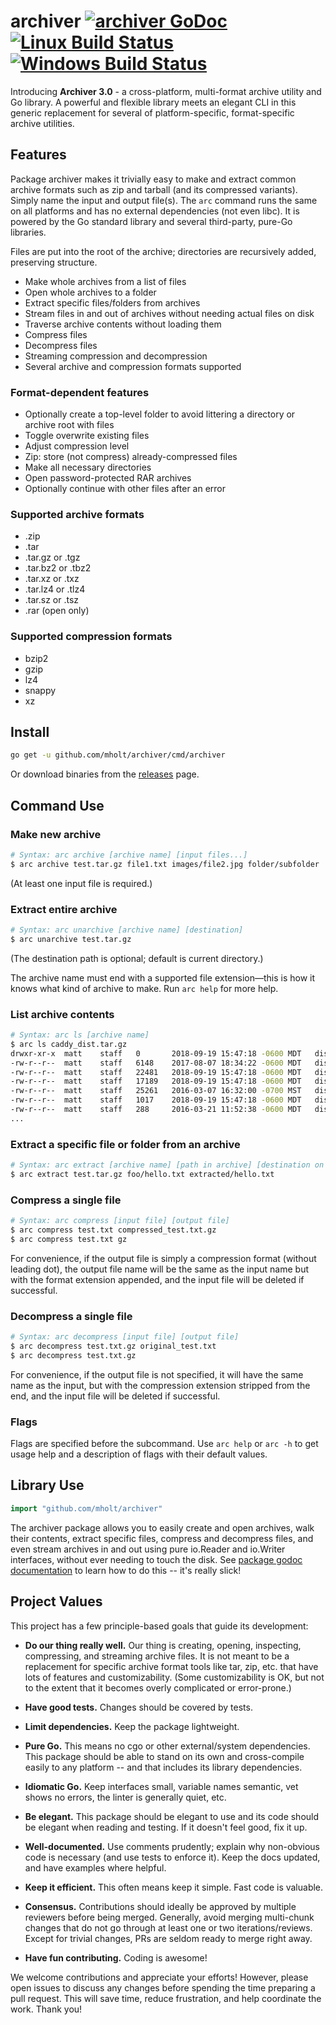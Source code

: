archiver [![archiver GoDoc](https://img.shields.io/badge/reference-godoc-blue.svg?style=flat-square)](https://godoc.org/github.com/mholt/archiver) [![Linux Build Status](https://img.shields.io/travis/mholt/archiver.svg?style=flat-square&label=linux+build)](https://travis-ci.org/mholt/archiver) [![Windows Build Status](https://img.shields.io/appveyor/ci/mholt/archiver.svg?style=flat-square&label=windows+build)](https://ci.appveyor.com/project/mholt/archiver)
========

Introducing **Archiver 3.0** - a cross-platform, multi-format archive utility and Go library. A powerful and flexible library meets an elegant CLI in this generic replacement for several of platform-specific, format-specific archive utilities.

## Features

Package archiver makes it trivially easy to make and extract common archive formats such as zip and tarball (and its compressed variants). Simply name the input and output file(s). The `arc` command runs the same on all platforms and has no external dependencies (not even libc). It is powered by the Go standard library and several third-party, pure-Go libraries.

Files are put into the root of the archive; directories are recursively added, preserving structure.

- Make whole archives from a list of files
- Open whole archives to a folder
- Extract specific files/folders from archives
- Stream files in and out of archives without needing actual files on disk
- Traverse archive contents without loading them
- Compress files
- Decompress files
- Streaming compression and decompression
- Several archive and compression formats supported

### Format-dependent features

- Optionally create a top-level folder to avoid littering a directory or archive root with files
- Toggle overwrite existing files
- Adjust compression level
- Zip: store (not compress) already-compressed files
- Make all necessary directories
- Open password-protected RAR archives
- Optionally continue with other files after an error

### Supported archive formats

- .zip
- .tar
- .tar.gz or .tgz
- .tar.bz2 or .tbz2
- .tar.xz or .txz
- .tar.lz4 or .tlz4
- .tar.sz or .tsz
- .rar (open only)

### Supported compression formats

- bzip2
- gzip
- lz4
- snappy
- xz


## Install

```bash
go get -u github.com/mholt/archiver/cmd/archiver
```

Or download binaries from the [releases](https://github.com/mholt/archiver/releases) page.


## Command Use

### Make new archive

```bash
# Syntax: arc archive [archive name] [input files...]
$ arc archive test.tar.gz file1.txt images/file2.jpg folder/subfolder
```

(At least one input file is required.)

### Extract entire archive

```bash
# Syntax: arc unarchive [archive name] [destination]
$ arc unarchive test.tar.gz
```

(The destination path is optional; default is current directory.)

The archive name must end with a supported file extension&mdash;this is how it knows what kind of archive to make. Run `arc help` for more help.

### List archive contents

```bash
# Syntax: arc ls [archive name]
$ arc ls caddy_dist.tar.gz
drwxr-xr-x	matt	staff	0		2018-09-19 15:47:18 -0600 MDT	dist/
-rw-r--r--	matt	staff	6148	2017-08-07 18:34:22 -0600 MDT	dist/.DS_Store
-rw-r--r--	matt	staff	22481	2018-09-19 15:47:18 -0600 MDT	dist/CHANGES.txt
-rw-r--r--	matt	staff	17189	2018-09-19 15:47:18 -0600 MDT	dist/EULA.txt
-rw-r--r--	matt	staff	25261	2016-03-07 16:32:00 -0700 MST	dist/LICENSES.txt
-rw-r--r--	matt	staff	1017	2018-09-19 15:47:18 -0600 MDT	dist/README.txt
-rw-r--r--	matt	staff	288		2016-03-21 11:52:38 -0600 MDT	dist/gitcookie.sh.enc
...
```

### Extract a specific file or folder from an archive

```bash
# Syntax: arc extract [archive name] [path in archive] [destination on disk]
$ arc extract test.tar.gz foo/hello.txt extracted/hello.txt
```

### Compress a single file

```bash
# Syntax: arc compress [input file] [output file]
$ arc compress test.txt compressed_test.txt.gz
$ arc compress test.txt gz
```

For convenience, if the output file is simply a compression format (without leading dot), the output file name will be the same as the input name but with the format extension appended, and the input file will be deleted if successful.

### Decompress a single file

```bash
# Syntax: arc decompress [input file] [output file]
$ arc decompress test.txt.gz original_test.txt
$ arc decompress test.txt.gz
```

For convenience, if the output file is not specified, it will have the same name as the input, but with the compression extension stripped from the end, and the input file will be deleted if successful.

### Flags

Flags are specified before the subcommand. Use `arc help` or `arc -h` to get usage help and a description of flags with their default values.

## Library Use

```go
import "github.com/mholt/archiver"
```

The archiver package allows you to easily create and open archives, walk their contents, extract specific files, compress and decompress files, and even stream archives in and out using pure io.Reader and io.Writer interfaces, without ever needing to touch the disk. See [package godoc documentation](https://godoc.org/github.com/mholt/archiver) to learn how to do this -- it's really slick!



## Project Values

This project has a few principle-based goals that guide its development:

- **Do our thing really well.** Our thing is creating, opening, inspecting, compressing, and streaming archive files. It is not meant to be a replacement for specific archive format tools like tar, zip, etc. that have lots of features and customizability. (Some customizability is OK, but not to the extent that it becomes overly complicated or error-prone.)

- **Have good tests.** Changes should be covered by tests.

- **Limit dependencies.** Keep the package lightweight.

- **Pure Go.** This means no cgo or other external/system dependencies. This package should be able to stand on its own and cross-compile easily to any platform -- and that includes its library dependencies.

- **Idiomatic Go.** Keep interfaces small, variable names semantic, vet shows no errors, the linter is generally quiet, etc.

- **Be elegant.** This package should be elegant to use and its code should be elegant when reading and testing. If it doesn't feel good, fix it up.

- **Well-documented.** Use comments prudently; explain why non-obvious code is necessary (and use tests to enforce it). Keep the docs updated, and have examples where helpful.

- **Keep it efficient.** This often means keep it simple. Fast code is valuable.

- **Consensus.** Contributions should ideally be approved by multiple reviewers before being merged. Generally, avoid merging multi-chunk changes that do not go through at least one or two iterations/reviews. Except for trivial changes, PRs are seldom ready to merge right away.

- **Have fun contributing.** Coding is awesome!

We welcome contributions and appreciate your efforts! However, please open issues to discuss any changes before spending the time preparing a pull request. This will save time, reduce frustration, and help coordinate the work. Thank you!

